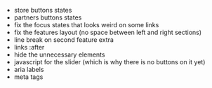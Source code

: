 - store buttons states
- partners buttons states
- fix the focus states that looks weird on some links
- fix the features layout (no space between left and right sections)
- line break on second feature extra
- links :after
- hide the unnecessary elements
- javascript for the slider (which is why there is no buttons on it yet)
- aria labels
- meta tags